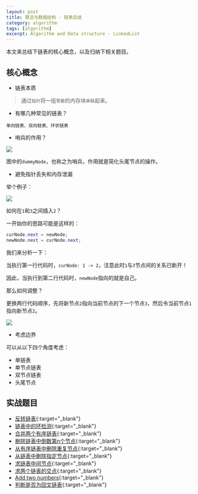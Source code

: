 ```yaml
---
layout: post
title: 算法与数据结构 - 链表总结
category: algorithm
tags: [algorithm]
excerpt: Algorithm and Data structure - LinkedList
---
```



本文来总结下链表的核心概念，以及归纳下相关题目。  



## 核心概念  

- 链表本质  

> 通过`指针`将一组`零散`的内存块`串联`起来。  


- 有哪几种常见的链表？  

`单向链表、双向链表、环状链表`  


- 哨兵的作用？  

![](https://yyc-images.oss-cn-beijing.aliyuncs.com/linked_list_dummyNode.png)  

图中的`dummyNode`，也称之为哨兵，作用就是简化头尾节点的操作。  


- 避免指针丢失和内存泄漏  

举个例子：  

![](https://yyc-images.oss-cn-beijing.aliyuncs.com/linked_list_insert_origin.png)  

如何在`1`和`3`之间插入`2`？  

一开始你的思路可能是这样的： 

``` java
curNode.next = newNode;
newNode.next = curNode.next;
```

我们来分析一下：  

当执行第一行代码时，`curNode: 1 -> 2`，注意此时`1`与`3`节点间的关系已断开！  

因此，当执行到第二行代码时，`newNode`指向的就是自己。  

那么如何调整？  

更换两行代码顺序，先将新节点`2`指向当前节点的下一个节点`3`，然后令当前节点`1`指向新节点`2`。  

![](https://yyc-images.oss-cn-beijing.aliyuncs.com/linked_list_insert.png)  

- 考虑边界  

可以从以下四个角度考虑：  

- 单链表  
- 单节点链表  
- 双节点链表    
- 头尾节点  


## 实战题目  

- [反转链表](http://yaoyichen.cn/algorithm/2020/03/24/leetcode-206.html){:target="_blank"}  
- [链表中的环检测](http://yaoyichen.cn/algorithm/2020/03/26/leetcode-141.html){:target="_blank"}  
- [合并两个有序链表](http://yaoyichen.cn/algorithm/2020/03/25/leetcode-21.html){:target="_blank"}  
- [删除链表中倒数第n个节点](http://yaoyichen.cn/algorithm/2020/05/03/leetcode-19.html){:target="_blank"}  
- [从有序链表中删除重复节点](http://yaoyichen.cn/algorithm/2020/03/25/leetcode-83.html){:target="_blank"}  
- [从链表中删除指定节点](http://yaoyichen.cn/algorithm/2020/05/03/leetcode-203.html){:target="_blank"}  
- [求链表中间节点](http://yaoyichen.cn/algorithm/2020/03/24/leetcode-876.html){:target="_blank"}  
- [求两个链表的交点](http://yaoyichen.cn/algorithm/2020/03/26/leetcode-160.html){:target="_blank"}  
- [Add two numbers](http://yaoyichen.cn/algorithm/2020/05/03/leetcode-2.html){:target="_blank"}  
- [判断是否为回文链表](http://yaoyichen.cn/algorithm/2020/05/03/leetcode-234.html){:target="_blank"}  

